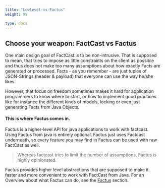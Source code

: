 ```yaml
---
title: "Lowlevel-vs-Factus"
weight: 99 

type: docs
---
```


## Choose your weapon: FactCast vs Factus

One main design goal of FactCast is to be non-intrusive. That is supposed to mean, that tries to impose as little
constraints on the client as possible and thus does not make too many assumptions about how exactly Facts are generated
or processed. Facts - as you remember - are just tuples of JSON-Strings (header & payload) that everyone can use the way
he/she likes.

However, that focus on freedom sometimes makes it hard for application programmers to know where to start, or how to
implement good practices like for instance the different kinds of models, locking or even just generating Facts from
Java Objects.

#### This is where Factus comes in.

Factus is a higher-level API for java applications to work with factcast. Using Factus from java is entirely optional.
Factus just uses Factcast underneath, so every feature you may find in Factus can be used with raw FactCast as well.

> Whereas factcast tries to limit the number of assumptions, Factus is highly opinionated.

Factus provides higher level abstractions that are supposed to make it faster and more convenient to work with FactCast
from Java. For an Overview about what Factus can do, see the [Factus](/usage/factus) section.     


 

